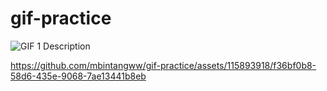 # gif-practice
![GIF 1 Description](https://github.com/mbintangww/gif-practice/assets/115893918/cc8dbf8f-f8c3-41fe-b2a6-9d716b20b6cf)

https://github.com/mbintangww/gif-practice/assets/115893918/f36bf0b8-58d6-435e-9068-7ae13441b8eb


